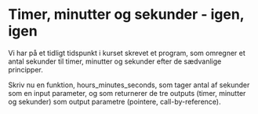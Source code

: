 # Timer, minutter og sekunder - igen, igen

Vi har på et tidligt tidspunkt i kurset skrevet et program, som omregner et antal sekunder til timer, minutter og sekunder efter de sædvanlige principper.

Skriv nu en funktion, hours_minutes_seconds, som tager antal af sekunder som en input parameter, og som returnerer de tre outputs (timer, minutter og sekunder) som output parametre (pointere, call-by-reference).
